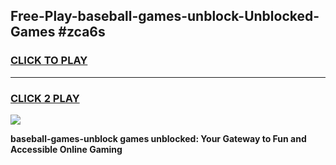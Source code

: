
## Free-Play-baseball-games-unblock-Unblocked-Games #zca6s
<h3>
<a href="https://news.freeplayer.one?title=baseball-games-unblock&ref=8M">CLICK TO PLAY</a></h3>
<hr>

<h3>
<a href="https://news.freeplayer.one?title=baseball-games-unblock&ref=8M">CLICK 2 PLAY</a>
  
</h3>

<a href="https://news.freeplayer.one?title=baseball-games-unblock&ref=8M"><img src="https://clearcache.store/games.png"></a>


**baseball-games-unblock games unblocked: Your Gateway to Fun and Accessible Online Gaming**
